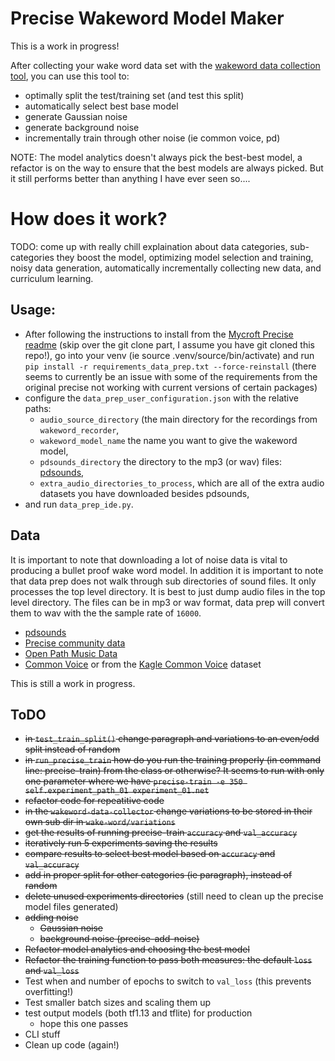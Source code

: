 # Precise Wakeword Model Maker
This is a work in progress! 

After collecting your wake word data set with the [wakeword data collection tool](https://github.com/AmateurAcademic/wakeword-recorder-py), you can use this tool to:
* optimally split the test/training set (and test this split)
* automatically select best base model
* generate Gaussian noise
* generate background noise
* incrementally train through other noise (ie common voice, pd)

NOTE: The model analytics doesn't always pick the best-best model, a refactor is on the way to ensure that the best models are always picked. But it still performs better than anything I have ever seen so....

# How does it work?
TODO: come up with really chill explaination about data categories, sub-categories they boost the model, optimizing model selection and training, noisy data generation, automatically incrementally collecting new data, and curriculum learning. 

## Usage: 
* After following the instructions to install from the [Mycroft Precise readme](https://github.com/secretsauceai/precise-wakeword-model-maker#source-install) (skip over the git clone part, I assume you have git cloned this repo!), go into your venv (ie source .venv/source/bin/activate) and run `pip install -r requirements_data_prep.txt --force-reinstall` (there seems to currently be an issue with some of the requirements from the original precise not working with current versions of certain packages)
* configure the  `data_prep_user_configuration.json` with the relative paths: 
	* `audio_source_directory` (the main directory for the recordings from `wakeword_recorder`, 
	* `wakeword_model_name` the name you want to give the wakeword model,
    * `pdsounds_directory` the directory to the mp3 (or wav) files: [pdsounds](http://pdsounds.tuxfamily.org/),
	* `extra_audio_directories_to_process`, which are all of the extra audio datasets you have downloaded besides pdsounds,
* and run `data_prep_ide.py`. 

##  Data
It is important to note that downloading a lot of noise data is vital to producing a bullet proof wake word model. In addition it is important to note that data prep does not walk through sub directories of sound files. It only processes the top level directory. It is best to just dump audio files in the top level directory. The files can be in mp3 or wav format, data prep will convert them to wav with the the sample rate of `16000`.
* [pdsounds](http://pdsounds.tuxfamily.org/)
* [Precise community data](https://github.com/MycroftAI/Precise-Community-Data)
* [Open Path Music Data](https://archive.org/download/OpenPathMusic44V5/OpenPathMusic44V5.zip)
* [Common Voice](https://commonvoice.mozilla.org/en/datasets/) or from the [Kagle Common Voice](https://www.kaggle.com/mozillaorg/common-voice) dataset

This is still a work in progress. 


## ToDO
* ~~in `test_train_split()` change paragraph and variations to an even/odd split instead of random~~
* ~~in `run_precise_train` how do you run the training properly (in command line: precise-train) from the class or otherwise? It seems to run with only one parameter where we have `precise-train -e 350 self.experiment_path_01 experiment_01.net`~~
* ~~refactor code for repeatitive code~~
* ~~in the `wakeword-data-collector` change variations to be stored in their own sub dir in `wake-word/variations`~~
* ~~get the results of running precise-train `accuracy` and `val_accuracy`~~
* ~~iteratively run 5 experiments saving the results~~
* ~~compare results to select best model based on `accuracy` and `val_accuracy`~~
* ~~add in proper split for other categories (ie paragraph), instead of random~~
* ~~delete unused experiments directories~~ (still need to clean up the precise model files generated)
* ~~adding noise~~
    * ~~Gaussian noise~~
    * ~~background noise (precise-add-noise)~~
* ~~Refactor model analytics and choosing the best model~~
* ~~Refactor the training function to pass both measures: the default `loss` and `val_loss`~~
* Test when and number of epochs to switch to `val_loss` (this prevents overfitting!)
* Test smaller batch sizes and scaling them up
* test output models (both tf1.13 and tflite) for production
   * hope this one passes 
* CLI stuff
* Clean up code (again!)

